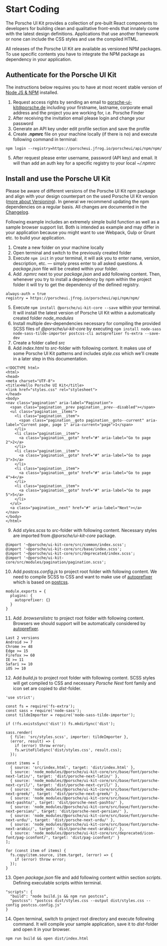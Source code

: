 # Start Coding

The Porsche UI Kit provides a collection of pre-built React components to developers for building clean and qualitative front-ends that innately come with the latest design definitions. Applications that use another framework or none can include the CSS styles and use the compiled HTML.

All releases of the Porsche UI Kit are available as versioned NPM packages. To use specific contents you have to integrate the NPM package as dependency in your application.

## Authenticate for the Porsche UI Kit
The instructions below requires you to have at most recent stable version of [Node JS & NPM](https://nodejs.org/) installed.

1. Request access rights by sending an email to [porsche-ui-kit@porsche.de](mailto:porsche-ui-kit@porsche.de) including your firstname, lastname, corporate email address and the project you are working for, i.e. Porsche Finder
2. After receiving the invitation email please login and change your password
3. Generate an API key under edit profile section and save the profile
4. Create **.npmrc** file on your machine locally (if there is no) and execute following command in terminal: 
```
npm login --registry=https://porscheui.jfrog.io/porscheui/api/npm/npm/
```
5. After request please enter username, password (API key) and email. It will than add an auth key for a specific registry to your local _~/.npmrc_

## Install and use the Porsche UI Kit
Please be aware of different versions of the Porsche UI Kit npm package and align with your design counterpart on the used Porsche UI Kit version ([more about Versioning](https://github.com/porscheui/porsche-ui-kit/wiki/Versioning)). In general we recommend updating the npm dependencies on a regular basis. All changes are documented in the [Changelog](https://github.com/myporsche/pouikit-porsche-ui-kit/blob/master/core/ui-kit/CHANGELOG.md). 

Following example includes an extremely simple build function as well as a sample browser support list. Both is intended as example and may differ in your application because you might want to use Webpack, Gulp or Grunt etc. to build your application.

1. Create a new folder on your machine locally
2. Open terminal and switch to the previously created folder
3. Execute `npm init` in your terminal, it will ask you to enter name, version, description, etc. — simply press enter to all asked questions. A _package.json_ file will be created within your folder. 
4. Add _.npmrc_ next to your _package.json_ and add following content. Then, whenever you try to install a dependency by npm within the project folder it will try to get the dependency of the defined registry.
``` 
always-auth = true
registry = https://porscheui.jfrog.io/porscheui/api/npm/npm/
```
5. Execute `npm install @porsche/ui-kit-core --save` within your terminal. It will install the latest version of Porsche UI Kit within a automatically created folder _node_modules_
6. Install multiple dev-dependencies necessary for compiling the provided SCSS files of _@porsche/ui-kit-core_ by executing `npm install node-sass node-sass-tilde-importer postcss-cli autoprefixer fs-extra --save-dev`
7. Create a folder called _src_
8. Add _index.html_ to _src_-folder with following content. It makes use of some Porsche UI Kit patterns and includes _style.css_ which we'll create in a later step in this documentation.
```
<!DOCTYPE html>
<html>
<head>
<meta charset="UTF-8">
<title>Hello Porsche UI Kit</title>
<link href="styles.css" rel="stylesheet">
</head>
<body>
<nav class="pagination" aria-label="Pagination">
  <span class="pagination__prev pagination__prev--disabled"></span>
  <ul class="pagination__items">
    <li class="pagination__item">
      <span class="pagination__goto pagination__goto--current" aria-label="Current page, page 1" aria-current="page">1</span>
    </li>
    <li class="pagination__item">
      <a class="pagination__goto" href="#" aria-label="Go to page 2">2</a>
    </li>
    <li class="pagination__item">
      <a class="pagination__goto" href="#" aria-label="Go to page 3">3</a>
    </li>
    <li class="pagination__item">
      <a class="pagination__goto" href="#" aria-label="Go to page 4">4</a>
    </li>
    <li class="pagination__item">
      <a class="pagination__goto" href="#" aria-label="Go to page 5">5</a>
    </li>
  </ul>
  <a class="pagination__next" href="#" aria-label="Next"></a>
</nav>
</body>
</html>
```
9. Add _styles.scss_ to _src_-folder with following content. Necessary styles are imported from _@porsche/ui-kit-core_ package.
```
@import '~@porsche/ui-kit-core/src/common/index.scss';
@import '~@porsche/ui-kit-core/src/base/index.scss';
@import '~@porsche/ui-kit-core/src/deprecated/index.scss';
@import '~@porsche/ui-kit-core/src/modules/pagination/pagination.scss';
```
10. Add _postcss.config.js_ to project root folder with following content. We need to compile SCSS to CSS and want to make use of [autoprefixer](https://github.com/postcss/autoprefixer) which is based on [postcss](https://github.com/postcss/postcss).
```
module.exports = {
  plugins: {
    autoprefixer: {}
  }
}
```
11. Add _.browserslistrc_ to project root folder with following content. Browsers we should support will be automatically considered by [autoprefixer](https://github.com/postcss/autoprefixer).
```
Last 2 versions
Android >= 7
Chrome >= 48
Edge >= 15
Firefox >= 60
IE >= 11
Safari >= 10
iOS >= 10
```
12. Add _build.js_ to project root folder with following content. SCSS styles will get compiled to CSS and necessary _Porsche Next_ font family and icon set are copied to _dist_-folder.
```
'use strict';

const fs = require('fs-extra');
const sass = require('node-sass');
const tildeImporter = require('node-sass-tilde-importer');

if (!fs.existsSync('dist')) fs.mkdirSync('dist');

sass.render(
  { file: 'src/styles.scss', importer: tildeImporter },
  (error, result) => {
    if (error) throw error;
    fs.writeFileSync('dist/styles.css', result.css);
  });

const items = [
  { source: 'src/index.html', target: 'dist/index.html' },
  { source: 'node_modules/@porsche/ui-kit-core/src/base/font/porsche-next-latin/', target: 'dist/porsche-next-latin/' },
  { source: 'node_modules/@porsche/ui-kit-core/src/base/font/porsche-next-cyril/', target: 'dist/porsche-next-cyril/' },
  { source: 'node_modules/@porsche/ui-kit-core/src/base/font/porsche-next-greek/', target: 'dist/porsche-next-greek/' },
  { source: 'node_modules/@porsche/ui-kit-core/src/base/font/porsche-next-pashto/', target: 'dist/porsche-next-pashto/' },
  { source: 'node_modules/@porsche/ui-kit-core/src/base/font/porsche-next-persian/', target: 'dist/porsche-next-persian/' },
  { source: 'node_modules/@porsche/ui-kit-core/src/base/font/porsche-next-urdu/', target: 'dist/porsche-next-urdu/' },
  { source: 'node_modules/@porsche/ui-kit-core/src/base/font/porsche-next-arabic/', target: 'dist/porsche-next-arabic/' },
  { source: 'node_modules/@porsche/ui-kit-core/src/deprecated/icon-font/pag-iconfont/', target: 'dist/pag-iconfont/' }
];

for (const item of items) {
  fs.copy(item.source, item.target, (error) => {
    if (error) throw error;
  });
}
```
13. Open _package.json_ file and add following content within section _scripts_. Defining executable scripts within terminal. 
```
"scripts": {
  "build": "node build.js && npm run postcss",
  "postcss": "postcss dist/styles.css --output dist/styles.css --config postcss.config.js"
}
```
14. Open terminal, switch to project root directory and execute following command. It will compile your sample application, save it to _dist_-folder and open it in your browser.
```
npm run build && open dist/index.html
```
